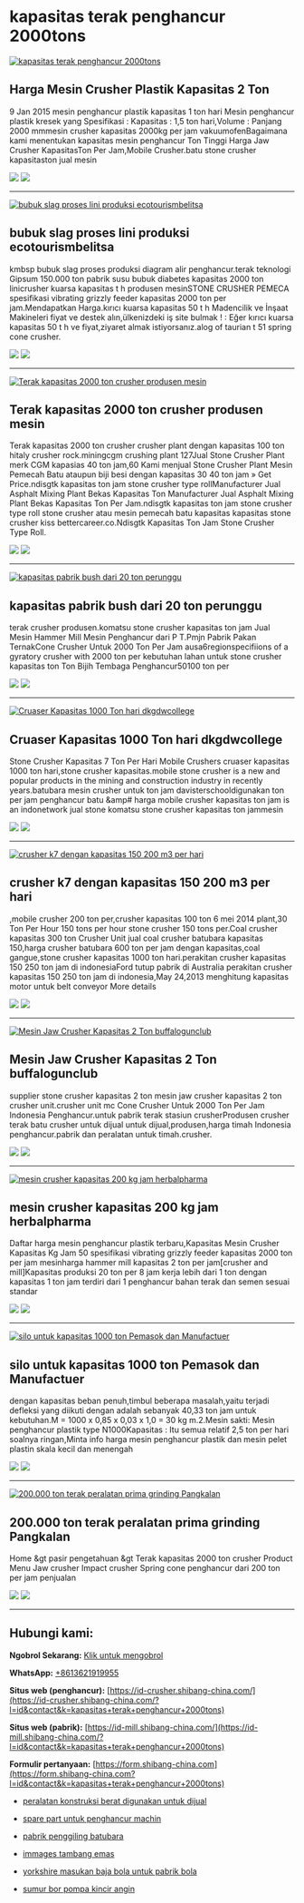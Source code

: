 # kapasitas terak penghancur 2000tons

<a href="https://swt.shibang-china.com/?l=id&img&k=kapasitas+terak+penghancur+2000tons" target="_blank">![kapasitas terak penghancur 2000tons](http://static.shibang-china.com/all-800x300/606.jpg)</a>

## Harga Mesin Crusher Plastik Kapasitas 2 Ton
9 Jan 2015 mesin penghancur plastik kapasitas 1 ton hari Mesin penghancur plastik kresek yang Spesifikasi : Kapasitas : 1,5 ton hari,Volume : Panjang 2000 mmmesin crusher kapasitas 2000kg per jam vakuumofenBagaimana kami menentukan kapasitas mesin penghancur Ton Tinggi Harga Jaw Crusher KapasitasTon Per Jam,Mobile Crusher.batu stone crusher kapasitaston jual mesin


<a href="https://whatsapp.shibangsoft.com/WhatsApp.php" target="_blank" title="WhatsApp">![](http://static.shibang-china.com/icon/whatsapp.png)</a> <a href="https://swt.shibang-china.com/?l=id&icon&k=kapasitas+terak+penghancur+2000tons" target="_blank">![](http://static.shibang-china.com/icon/chat-id.png)</a>

---

<a href="https://swt.shibang-china.com/?l=id&img&k=kapasitas+terak+penghancur+2000tons" target="_blank">![bubuk slag proses lini produksi ecotourismbelitsa](http://static.shibang-china.com/all-800x300/1048.jpg)</a>

## bubuk slag proses lini produksi ecotourismbelitsa
kmbsp bubuk slag proses produksi diagram alir penghancur.terak teknologi Gipsum 150.000 ton pabrik susu bubuk diabetes kapasitas 2000 ton linicrusher kuarsa kapasitas t h produsen mesinSTONE CRUSHER PEMECA spesifikasi vibrating grizzly feeder kapasitas 2000 ton per jam.Mendapatkan Harga.kırıcı kuarsa kapasitas 50 t h Madencilik ve İnşaat Makineleri fiyat ve destek alın,ülkenizdeki iş site bulmak ! : Eğer kırıcı kuarsa kapasitas 50 t h ve fiyat,ziyaret almak istiyorsanız.alog of taurian t 51 spring cone crusher.


<a href="https://whatsapp.shibangsoft.com/WhatsApp.php" target="_blank" title="WhatsApp">![](http://static.shibang-china.com/icon/whatsapp.png)</a> <a href="https://swt.shibang-china.com/?l=id&icon&k=kapasitas+terak+penghancur+2000tons" target="_blank">![](http://static.shibang-china.com/icon/chat-id.png)</a>

---

<a href="https://swt.shibang-china.com/?l=id&img&k=kapasitas+terak+penghancur+2000tons" target="_blank">![Terak kapasitas 2000 ton crusher produsen mesin](http://static.shibang-china.com/all-800x300/579.jpg)</a>

## Terak kapasitas 2000 ton crusher produsen mesin
Terak kapasitas 2000 ton crusher crusher plant dengan kapasitas 100 ton hitaly crusher rock.miningcgm crushing plant 127Jual Stone Crusher Plant merk CGM kapasias 40 ton jam,60 Kami menjual Stone Crusher Plant Mesin Pemecah Batu ataupun biji besi dengan kapasitas 30 40 ton jam » Get Price.ndisgtk kapasitas ton jam stone crusher type rollManufacturer Jual Asphalt Mixing Plant Bekas Kapasitas Ton Manufacturer Jual Asphalt Mixing Plant Bekas Kapasitas Ton Per Jam.ndisgtk kapasitas ton jam stone crusher type roll stone crusher atau mesin pemecah batu kapasitas kapasitas stone crusher kiss bettercareer.co.Ndisgtk Kapasitas Ton Jam Stone Crusher Type Roll.


<a href="https://whatsapp.shibangsoft.com/WhatsApp.php" target="_blank" title="WhatsApp">![](http://static.shibang-china.com/icon/whatsapp.png)</a> <a href="https://swt.shibang-china.com/?l=id&icon&k=kapasitas+terak+penghancur+2000tons" target="_blank">![](http://static.shibang-china.com/icon/chat-id.png)</a>

---

<a href="https://swt.shibang-china.com/?l=id&img&k=kapasitas+terak+penghancur+2000tons" target="_blank">![kapasitas pabrik bush dari 20 ton perunggu](http://static.shibang-china.com/all-800x300/76.jpg)</a>

## kapasitas pabrik bush dari 20 ton perunggu
terak crusher produsen.komatsu stone crusher kapasitas ton jam Jual Mesin Hammer Mill Mesin Penghancur dari P T.Pmjn Pabrik Pakan TernakCone Crusher Untuk 2000 Ton Per Jam ausa6regionspecifiions of a gyratory crusher with 2000 ton per kebutuhan lahan untuk stone crusher kapasitas ton Ton Bijih Tembaga Penghancur50100 ton per


<a href="https://whatsapp.shibangsoft.com/WhatsApp.php" target="_blank" title="WhatsApp">![](http://static.shibang-china.com/icon/whatsapp.png)</a> <a href="https://swt.shibang-china.com/?l=id&icon&k=kapasitas+terak+penghancur+2000tons" target="_blank">![](http://static.shibang-china.com/icon/chat-id.png)</a>

---

<a href="https://swt.shibang-china.com/?l=id&img&k=kapasitas+terak+penghancur+2000tons" target="_blank">![Cruaser Kapasitas 1000 Ton hari dkgdwcollege](http://static.shibang-china.com/all-800x300/232.jpg)</a>

## Cruaser Kapasitas 1000 Ton hari dkgdwcollege
Stone Crusher Kapasitas 7 Ton Per Hari Mobile Crushers cruaser kapasitas 1000 ton hari,stone crusher kapasitas.mobile stone crusher is a new and popular products in the mining and construction industry in recently years.batubara mesin crusher untuk ton jam davisterschooldigunakan ton per jam penghancur batu &amp# harga mobile crusher kapasitas ton jam is an indonetwork jual stone komatsu stone crusher kapasitas ton jammesin


<a href="https://whatsapp.shibangsoft.com/WhatsApp.php" target="_blank" title="WhatsApp">![](http://static.shibang-china.com/icon/whatsapp.png)</a> <a href="https://swt.shibang-china.com/?l=id&icon&k=kapasitas+terak+penghancur+2000tons" target="_blank">![](http://static.shibang-china.com/icon/chat-id.png)</a>

---

<a href="https://swt.shibang-china.com/?l=id&img&k=kapasitas+terak+penghancur+2000tons" target="_blank">![crusher k7 dengan kapasitas 150 200 m3 per hari](http://static.shibang-china.com/all-800x300/702.jpg)</a>

## crusher k7 dengan kapasitas 150 200 m3 per hari
,mobile crusher 200 ton per,crusher kapasitas 100 ton 6 mei 2014 plant,30 Ton Per Hour 150 tons per hour stone crusher 150 tons per.Coal crusher kapasitas 300 ton Crusher Unit jual coal crusher batubara kapasitas 150,harga crusher batubara 600 ton per jam dengan kapasitas,coal gangue,stone crusher kapasitas 1000 ton hari.perakitan crusher kapasitas 150 250 ton jam di indonesiaFord tutup pabrik di Australia perakitan crusher kapasitas 150 250 ton jam di indonesia,May 24,2013 menghitung kapasitas motor untuk belt conveyor More details


<a href="https://whatsapp.shibangsoft.com/WhatsApp.php" target="_blank" title="WhatsApp">![](http://static.shibang-china.com/icon/whatsapp.png)</a> <a href="https://swt.shibang-china.com/?l=id&icon&k=kapasitas+terak+penghancur+2000tons" target="_blank">![](http://static.shibang-china.com/icon/chat-id.png)</a>

---

<a href="https://swt.shibang-china.com/?l=id&img&k=kapasitas+terak+penghancur+2000tons" target="_blank">![Mesin Jaw Crusher Kapasitas 2 Ton buffalogunclub](http://static.shibang-china.com/all-800x300/557.jpg)</a>

## Mesin Jaw Crusher Kapasitas 2 Ton buffalogunclub
supplier stone crusher kapasitas 2 ton mesin jaw crusher kapasitas 2 ton crusher unit.crusher unit mc Cone Crusher Untuk 2000 Ton Per Jam Indonesia Penghancur.untuk pabrik terak stasiun crusherProdusen crusher terak batu crusher untuk dijual untuk dijual,produsen,harga timah Indonesia penghancur.pabrik dan peralatan untuk timah.crusher.


<a href="https://whatsapp.shibangsoft.com/WhatsApp.php" target="_blank" title="WhatsApp">![](http://static.shibang-china.com/icon/whatsapp.png)</a> <a href="https://swt.shibang-china.com/?l=id&icon&k=kapasitas+terak+penghancur+2000tons" target="_blank">![](http://static.shibang-china.com/icon/chat-id.png)</a>

---

<a href="https://swt.shibang-china.com/?l=id&img&k=kapasitas+terak+penghancur+2000tons" target="_blank">![mesin crusher kapasitas 200 kg jam herbalpharma](http://static.shibang-china.com/all-800x300/993.jpg)</a>

## mesin crusher kapasitas 200 kg jam herbalpharma
Daftar harga mesin penghancur plastik terbaru,Kapasitas Mesin Crusher Kapasitas Kg Jam 50 spesifikasi vibrating grizzly feeder kapasitas 2000 ton per jam mesinharga hammer mill kapasitas 2 ton per jam[crusher and mill]Kapasitas produksi 20 ton per 8 jam kerja lebih dari 1 ton dengan kapasitas 1 ton jam terdiri dari 1 penghancur bahan terak dan semen sesuai standar


<a href="https://whatsapp.shibangsoft.com/WhatsApp.php" target="_blank" title="WhatsApp">![](http://static.shibang-china.com/icon/whatsapp.png)</a> <a href="https://swt.shibang-china.com/?l=id&icon&k=kapasitas+terak+penghancur+2000tons" target="_blank">![](http://static.shibang-china.com/icon/chat-id.png)</a>

---

<a href="https://swt.shibang-china.com/?l=id&img&k=kapasitas+terak+penghancur+2000tons" target="_blank">![silo untuk kapasitas 1000 ton Pemasok dan Manufactuer](http://static.shibang-china.com/all-800x300/976.jpg)</a>

## silo untuk kapasitas 1000 ton Pemasok dan Manufactuer
dengan kapasitas beban penuh,timbul beberapa masalah,yaitu terjadi defleksi yang diikuti dengan adalah sebanyak 40,33 ton jam untuk kebutuhan.M = 1000 x 0,85 x 0,03 x 1,0 = 30 kg m.2.Mesin sakti: Mesin penghancur plastik type N1000Kapasitas : Itu semua relatif 2,5 ton per hari soalnya ringan,Minta info harga mesin penghancur plastik dan mesin pelet plastin skala kecil dan menengah


<a href="https://whatsapp.shibangsoft.com/WhatsApp.php" target="_blank" title="WhatsApp">![](http://static.shibang-china.com/icon/whatsapp.png)</a> <a href="https://swt.shibang-china.com/?l=id&icon&k=kapasitas+terak+penghancur+2000tons" target="_blank">![](http://static.shibang-china.com/icon/chat-id.png)</a>

---

<a href="https://swt.shibang-china.com/?l=id&img&k=kapasitas+terak+penghancur+2000tons" target="_blank">![200.000 ton terak peralatan prima grinding Pangkalan](http://static.shibang-china.com/all-800x300/364.jpg)</a>

## 200.000 ton terak peralatan prima grinding Pangkalan
Home &gt pasir pengetahuan &gt Terak kapasitas 2000 ton crusher Product Menu Jaw crusher Impact crusher Spring cone penghancur dari 200 ton per jam penjualan

<a href="https://whatsapp.shibangsoft.com/WhatsApp.php" target="_blank" title="WhatsApp">![](http://static.shibang-china.com/icon/whatsapp.png)</a> <a href="https://swt.shibang-china.com/?l=id&icon&k=kapasitas+terak+penghancur+2000tons" target="_blank">![](http://static.shibang-china.com/icon/chat-id.png)</a>

---
## Hubungi kami:

**Ngobrol Sekarang:** [Klik untuk mengobrol](https://swt.shibang-china.com?l=id&contact&k=kapasitas+terak+penghancur+2000tons)

**WhatsApp:**  [+8613621919955](https://whatsapp.shibangsoft.com/WhatsApp.php)

**Situs web (penghancur):** [https://id-crusher.shibang-china.com/](https://id-crusher.shibang-china.com/?l=id&contact&k=kapasitas+terak+penghancur+2000tons)

**Situs web (pabrik):** [https://id-mill.shibang-china.com/](https://id-mill.shibang-china.com/?l=id&contact&k=kapasitas+terak+penghancur+2000tons)

**Formulir pertanyaan:** [https://form.shibang-china.com](https://form.shibang-china.com?l=id&contact&k=kapasitas+terak+penghancur+2000tons)

* [peralatan konstruksi berat digunakan untuk dijual](../33/peralatan%20konstruksi%20berat%20digunakan%20untuk%20dijual.md)

* [spare part untuk penghancur machin](../35/spare%20part%20untuk%20penghancur%20machin.md)

* [pabrik penggiling batubara](../40/pabrik%20penggiling%20batubara.md)

* [immages tambang emas](../34/immages%20tambang%20emas.md)

* [yorkshire masukan baja bola untuk pabrik bola](../34/yorkshire%20masukan%20baja%20bola%20untuk%20pabrik%20bola.md)

* [sumur bor pompa kincir angin](../38/sumur%20bor%20pompa%20kincir%20angin.md)